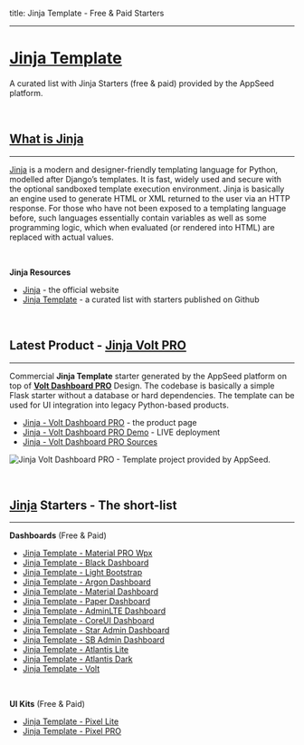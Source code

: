 title: Jinja Template - Free & Paid Starters  

---

# [Jinja Template](https://appseed.us/jinja-template)

A curated list with Jinja Starters (free & paid) provided by the AppSeed platform. 

<br />

## [What is Jinja](/what-is/jinja/)
---

[Jinja](https://jinja.palletsprojects.com/en/2.11.x/) is a modern and designer-friendly templating language for Python, modelled after Django’s templates. It is fast, widely used and secure with the optional sandboxed template execution environment. Jinja is basically an engine used to generate HTML or XML returned to the user via an HTTP response.
For those who have not been exposed to a templating language before, such languages essentially contain variables as well as some programming logic, which when evaluated (or rendered into HTML) are replaced with actual values. 

<br />

**Jinja Resources**

- [Jinja](https://jinja.palletsprojects.com/en/2.11.x/) - the official website
- [Jinja Template](https://github.com/app-generator/jinja-template) - a curated list with starters published on Github

<br />

## Latest Product - [Jinja Volt PRO](./jinja-template-volt-pro/)
---

Commercial **Jinja Template** starter generated by the AppSeed platform on top of **[Volt Dashboard PRO](/bootstrap-template/volt-dashboard-pro/)** Design. The codebase is basically a simple Flask starter without a database or hard dependencies. The template can be used for UI integration into legacy Python-based products. 

- [Jinja - Volt Dashboard PRO](https://appseed.us/jinja-template/jinja-template-volt-pro) - the product page
- [Jinja - Volt Dashboard PRO Demo](https://jinja-template-volt-pro.appseed.us/) - LIVE deployment
- [Jinja - Volt Dashboard PRO Sources](https://github.com/app-generator/jinja-template-volt-pro)

![Jinja Volt Dashboard PRO - Template project provided by AppSeed.](https://raw.githubusercontent.com/app-generator/jinja-template-volt-pro/main/media/jinja-template-volt-pro-intro.gif)

<br />

## [Jinja](https://jinja.palletsprojects.com/en/2.11.x/) Starters - The short-list
---

**Dashboards** (Free & Paid)

- [Jinja Template - Material PRO Wpx](./jinja-template-material-dashboard-wpx-pro/)
- [Jinja Template - Black Dashboard](./jinja-template-black-dashboard/)
- [Jinja Template - Light Bootstrap](./jinja-template-light-bootstrap/)
- [Jinja Template - Argon Dashboard](./jinja-template-argon-dashboard/)
- [Jinja Template - Material Dashboard](./jinja-template-material-dashboard/)
- [Jinja Template - Paper Dashboard](./jinja-template-paper-dashboard/)
- [Jinja Template - AdminLTE Dashboard](./jinja-template-adminlte-dashboard/)
- [Jinja Template - CoreUI Dashboard](./jinja-template-coreui-dashboard/)
- [Jinja Template - Star Admin Dashboard](./jinja-template-star-admin-dashboard/)
- [Jinja Template - SB Admin Dashboard](./jinja-template-sb-admin-dashboard/)
- [Jinja Template - Atlantis Lite](./jinja-template-atlantis-lite/)
- [Jinja Template - Atlantis Dark](./jinja-template-atlantis-dark/)
- [Jinja Template - Volt](./jinja-template-volt-dashboard/)

<br />

**UI Kits** (Free & Paid)

- [Jinja Template - Pixel Lite](./jinja-template-pixel-uikit/)
- [Jinja Template - Pixel PRO](./jinja-pixel-uikit-pro/)
